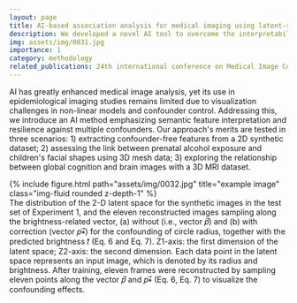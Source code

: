 ```yaml
---
layout: page
title: AI-based association analysis for medical imaging using latent-space geometric confounder correction
description: We developed a novel AI tool to overcome the interpretability and confounding issues in deep-learning-based association analysis.
img: assets/img/0031.jpg
importance: 1
category: methodology
related_publications: 24th international conference on Medical Image Computing and Computer Assisted Intervention
---
```


AI has greatly enhanced medical image analysis, yet its use in epidemiological imaging studies remains limited due to visualization challenges in non-linear models and confounder control. Addressing this, we introduce an AI method emphasizing semantic feature interpretation and resilience against multiple confounders. Our approach's merits are tested in three scenarios: 1) extracting confounder-free features from a 2D synthetic dataset; 2) assessing the link between prenatal alcohol exposure and children's facial shapes using 3D mesh data; 3) exploring the relationship between global cognition and brain images with a 3D MRI dataset.



<div class="row">
    <div class="col-sm mt-3 mt-md-0">
        {% include figure.html path="assets/img/0032.jpg" title="example image" class="img-fluid rounded z-depth-1" %}
    </div>
</div>
<div class="caption">
    The distribution of the 2-D latent space for the synthetic images in the test set of Experiment 1, and the eleven reconstructed images sampling along the brightness-related vector, (a) without (i.e., vector 𝑝⃗) and (b) with correction (vector 𝑝∗⃗) for the confounding of circle radius, together with the predicted brightness 𝑡̂ (Eq. 6 and Eq. 7). Z1-axis: the first dimension of the latent space; Z2-axis: the second dimension. Each data point in the latent space represents an input image, which is denoted by its radius and brightness. After training, eleven frames were reconstructed by sampling eleven points along the vector 𝑝⃗ and 𝑝∗⃗ (Eq. 6, Eq. 7) to visualize the confounding effects.
</div>
